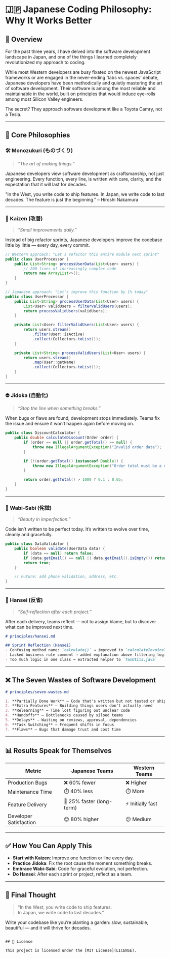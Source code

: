 # 🇯🇵 Japanese Coding Philosophy: Why It Works Better

## 🌸 Overview

For the past three years, I have delved into the software development landscape in Japan, and one of the things I learned completely revolutionized my approach to coding.

While most Western developers are busy fixated on the newest JavaScript frameworks or are engaged in the never-ending ‘tabs vs. spaces’ debate, Japanese developers have been methodically and quietly mastering the art of software development. Their software is among the most reliable and maintainable in the world, built on principles that would induce eye-rolls among most Silicon Valley engineers.

The secret? They approach software development like a Toyota Camry, not a Tesla.

---

## 🧠 Core Philosophies

### 🛠️ Monozukuri (ものづくり)
> _“The art of making things.”_

Japanese developers view software development as craftsmanship, not just engineering. Every function, every line, is written with care, clarity, and the expectation that it will last for decades.

"In the West, you write code to ship features. In Japan, we write code to last decades. The feature is just the beginning." – Hiroshi Nakamura

---

### 🔁 Kaizen (改善)
> _“Small improvements daily.”_

Instead of big refactor sprints, Japanese developers improve the codebase little by little — every day, every commit.

```java
// Western approach: "Let's refactor this entire module next sprint"
public class UserProcessor {
    public List<String> processUserData(List<User> users) {
        // 200 lines of increasingly complex code
        return new ArrayList<>();
    }
}

// Japanese approach: "Let's improve this function by 1% today"
public class UserProcessor {
    public List<String> processUserData(List<User> users) {
        List<User> validUsers = filterValidUsers(users);
        return processValidUsers(validUsers);
    }

    private List<User> filterValidUsers(List<User> users) {
        return users.stream()
            .filter(User::isActive)
            .collect(Collectors.toList());
    }

    private List<String> processValidUsers(List<User> users) {
        return users.stream()
            .map(User::getName)
            .collect(Collectors.toList());
    }
}
```

---

### ⛔ Jidoka (自動化)
> _“Stop the line when something breaks.”_

When bugs or flaws are found, development stops immediately. Teams fix the issue and ensure it won’t happen again before moving on.

```java
public class DiscountCalculator {
    public double calculateDiscount(Order order) {
        if (order == null || order.getTotal() == null) {
            throw new IllegalArgumentException("Invalid order data");
        }

        if (!(order.getTotal() instanceof Double)) {
            throw new IllegalArgumentException("Order total must be a number");
        }

        return order.getTotal() > 1000 ? 0.1 : 0.05;
    }
}
```

---

### 🍃 Wabi-Sabi (侘微)
> _“Beauty in imperfection.”_

Code isn’t written to be perfect today. It’s written to evolve over time, cleanly and gracefully.

```java
public class DataValidator {
    public boolean validate(UserData data) {
        if (data == null) return false;
        if (data.getEmail() == null || data.getEmail().isEmpty()) return false;
        return true;
    }

    // Future: add phone validation, address, etc.
}
```

---

### 🤝 Hansei (反省)
> _“Self-reflection after each project.”_

After each delivery, teams reflect — not to assign blame, but to discover what can be improved next time.

```md
# principles/hansei.md

## Sprint Reflection (Hansei)
- Confusing method name: `calculate()` → improved to `calculateInvoiceTotal()`
- Lacked business rule comment → added explanation above filtering logic
- Too much logic in one class → extracted helper to `TaxUtils.java`
```

---

## ❌ The Seven Wastes of Software Development

```md
# principles/seven-wastes.md

1. **Partially Done Work** – Code that's written but not tested or shipped
2. **Extra Features** – Building things users don't actually need
3. **Relearning** – Time lost figuring out unclear code
4. **Handoffs** – Bottlenecks caused by siloed teams
5. **Delays** – Waiting on reviews, approval, dependencies
6. **Task Switching** – Frequent shifts in focus
7. **Flaws** – Bugs that damage trust and cost time
```

---

## 📊 Results Speak for Themselves

| Metric                      | Japanese Teams       | Western Teams       |
|----------------------------|----------------------|---------------------|
| Production Bugs            | ❌ 60% fewer         | ❌ Higher            |
| Maintenance Time           | ⏱️ 40% less          | ⏱️ More              |
| Feature Delivery           | 🚀 25% faster (long-term) | ⚡ Initially fast     |
| Developer Satisfaction     | 😊 80% higher         | 😕 Medium            |

---

## ✅ How You Can Apply This

- **Start with Kaizen**: Improve one function or line every day.
- **Practice Jidoka**: Fix the root cause the moment something breaks.
- **Embrace Wabi-Sabi**: Code for graceful evolution, not perfection.
- **Do Hansei**: After each sprint or project, reflect as a team.

---

## 🌱 Final Thought

> “In the West, you write code to ship features.  
> In Japan, we write code to last decades.”  

Write your codebase like you’re planting a garden: slow, sustainable, beautiful — and it will thrive for decades.


```

## 📄 License

This project is licensed under the [MIT License](LICENSE).
